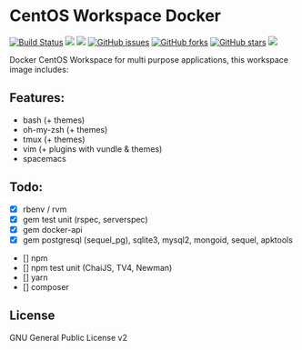 # CentOS Workspace Docker
[![Build Status](https://travis-ci.org/zeroc0d3lab/centos-base-workspace.svg?branch=master)](https://travis-ci.org/zeroc0d3lab/centos-base-workspace) [![](https://images.microbadger.com/badges/image/zeroc0d3lab/centos-base-workspace:latest.svg)](https://microbadger.com/images/zeroc0d3lab/centos-base-workspace:latest "Layers") [![](https://images.microbadger.com/badges/version/zeroc0d3lab/centos-base-workspace:latest.svg)](https://microbadger.com/images/zeroc0d3lab/centos-base-workspace:latest "Version") [![GitHub issues](https://img.shields.io/github/issues/zeroc0d3lab/centos-base-workspace.svg)](https://github.com/zeroc0d3lab/centos-base-workspace/issues) [![GitHub forks](https://img.shields.io/github/forks/zeroc0d3lab/centos-base-workspace.svg)](https://github.com/zeroc0d3lab/centos-base-workspace/network) [![GitHub stars](https://img.shields.io/github/stars/zeroc0d3lab/centos-base-workspace.svg)](https://github.com/zeroc0d3lab/centos-base-workspace/stargazers) [![](https://images.microbadger.com/badges/license/zeroc0d3lab/centos-base-workspace.svg)](https://microbadger.com/images/zeroc0d3lab/centos-base-workspace "License")

Docker CentOS Workspace for multi purpose applications, this workspace image includes:

## Features:
* bash (+ themes)
* oh-my-zsh (+ themes)
* tmux (+ themes)
* vim (+ plugins with vundle & themes)
* spacemacs

## Todo:
- [X] rbenv / rvm
- [X] gem test unit (rspec, serverspec)
- [X] gem docker-api
- [X] gem postgresql (sequel_pg), sqlite3, mysql2, mongoid, sequel, apktools
- [] npm
- [] npm test unit (ChaiJS, TV4, Newman)
- [] yarn
- [] composer

## License
GNU General Public License v2
